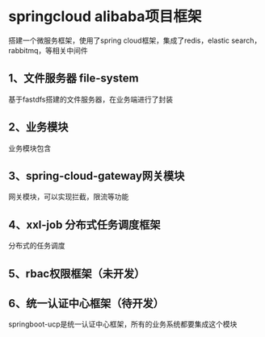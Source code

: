 # springcloud alibaba项目框架
搭建一个微服务框架，使用了spring cloud框架，集成了redis，elastic search，rabbitmq，等相关中间件

## 1、文件服务器 file-system
基于fastdfs搭建的文件服务器，在业务端进行了封装

## 2、业务模块
业务模块包含

## 3、spring-cloud-gateway网关模块
网关模块，可以实现拦截，限流等功能

## 4、xxl-job 分布式任务调度框架
分布式的任务调度

## 5、rbac权限框架（未开发）

## 6、统一认证中心框架（待开发） 
springboot-ucp是统一认证中心框架，所有的业务系统都要集成这个模块


